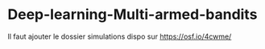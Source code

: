 # Deep-learning-Multi-armed-bandits

Il faut ajouter le dossier simulations dispo sur https://osf.io/4cwme/
